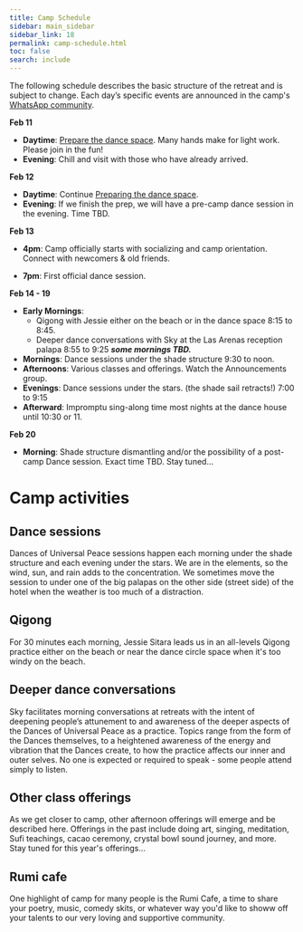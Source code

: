 ```yaml
---
title: Camp Schedule
sidebar: main_sidebar
sidebar_link: 18
permalink: camp-schedule.html
toc: false
search: include
---
```


The following schedule describes the basic structure of the retreat and is subject to change. Each day’s specific events are announced in the camp's [WhatsApp community](whatsapp.md).

**Feb 11**

- **Daytime**: [Prepare the dance space](./preparing-dance-space.md). Many hands make for light work. Please join in the fun!
- **Evening**: Chill and visit with those who have already arrived.

**Feb 12**

- **Daytime**: Continue [Preparing the dance space](./preparing-dance-space.md).
- **Evening**: If we finish the prep, we will have a pre-camp dance session in the evening. Time TBD.

**Feb 13**
- **4pm**: Camp officially starts with socializing and camp orientation. Connect with newcomers & old friends.
<!--- **5pm**: Community dinner together at the Las Arenas reception palapa.-->
- **7pm**: First official dance session.

**Feb 14 - 19**

- **Early Mornings**:
  -  Qigong with Jessie either on the beach or in the dance space 8:15 to 8:45.
  -  Deeper dance conversations with Sky at the Las Arenas reception palapa 8:55 to 9:25 ***some mornings TBD.***
- **Mornings**: Dance sessions under the shade structure 9:30 to noon.
- **Afternoons**: Various classes and offerings. Watch the Announcements group.
- **Evenings**: Dance sessions under the stars. (the shade sail retracts!) 7:00 to 9:15
- **Afterward**: Impromptu sing-along time most nights at the dance house until 10:30 or 11. 

**Feb 20**

- **Morning**: Shade structure dismantling and/or the possibility of a post-camp Dance session. Exact time TBD. Stay tuned...

# Camp activities

## Dance sessions

Dances of Universal Peace sessions happen each morning under the shade structure and each evening under the stars. We are in the elements, so the wind, sun, and rain adds to the concentration. We sometimes move the session to under one of the big palapas on the other side (street side) of the hotel when the weather is too much of a distraction. 

## Qigong

For 30 minutes each morning, Jessie Sitara leads us in an all-levels Qigong practice either on the beach or near the dance circle space when it's too windy on the beach.

## Deeper dance conversations

Sky facilitates morning conversations at retreats with the intent of deepening people’s attunement to and awareness of the deeper aspects of the Dances of Universal Peace as a practice. Topics range from the form of the Dances themselves, to a heightened awareness of the energy and vibration that the Dances create, to how the practice affects our inner and outer selves. No one is expected or required to speak - some people attend simply to listen.

## Other class offerings

As we get closer to camp, other afternoon offerings will emerge and be described here. Offerings in the past include doing art, singing, meditation, Sufi teachings, cacao ceremony, crystal bowl sound journey, and more. Stay tuned for this year's offerings... 

## Rumi cafe

One highlight of camp for many people is the Rumi Cafe, a time to share your poetry, music, comedy skits, or whatever way you'd like to showw off your talents to our very loving and supportive community. 